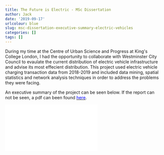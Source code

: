 ```yaml
---
title: The Future is Electric - MSc Dissertation
author: Jack
date: '2019-09-17'
urlcolour: blue
slug: msc-dissertation-executive-summary-electric-vehicles
categories: []
tags: []
---
```


During my time at the Centre of Urban Science and Progress at King's College London, I had the opportunity to collaborate with Westminster City Council to evaulate the current distribution of electric vehicle infrastructure and advise its most effecient distribution. This project used electric vehicle charging transaction data from 2018-2019 and included data mining, spatial statistics and network analysis techniques in order to address the problems they were facing.

An executive summary of the project can be seen below. If the report can not be seen, a pdf can been found [<span style="color:blue">here</span>](/pdfs/executive_summary_EV.pdf).

<object data="/pdfs/executive_summary_EV.pdf" width="100%" height="1000px" type="application/pdf">
    <embed src="/pdfs/executive_summary_EV.pdf" type="application/pdf"/>
</object>